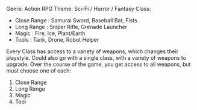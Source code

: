 Genre: Action RPG
Theme: Sci-Fi / Horror / Fantasy
Class:
- Close Range : Samurai Sword, Baseball Bat, Fists
- Long Range : Sniper Rifle, Grenade Launcher
- Magic : Fire, Ice, Plant/Earth
- Tools : Tank, Drone, Robot Helper


Every Class has access to a variety of weapons, which changes their playstyle. Could also go with a single class, with a variety of weapons to upgrade. Over the course of the game, you get access to all weapons, but must choose one of each:
1. Close Range
2. Long Range
3. Magic
4. Tool
